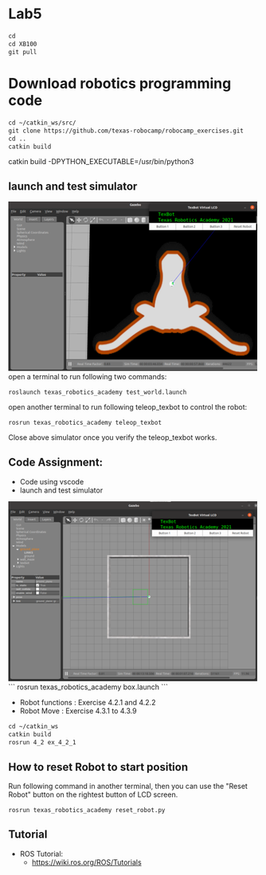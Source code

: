 # Lab5 
```
cd
cd XB100
git pull
```

# Download robotics programming code
```
cd ~/catkin_ws/src/
git clone https://github.com/texas-robocamp/robocamp_exercises.git
cd ..
catkin build
```
catkin build -DPYTHON_EXECUTABLE=/usr/bin/python3


## launch and test simulator 
<img src="test_world.PNG" width=500><br>
open a terminal to run following two commands:
```
roslaunch texas_robotics_academy test_world.launch 
```
open another terminal to run following teleop_texbot to control the robot:
```
rosrun texas_robotics_academy teleop_texbot
```
Close above simulator once you verify the teleop_texbot works. 

## Code Assignment:
* Code using vscode  
* launch and test simulator 
<img src="box.PNG" width=500>
```
rosrun texas_robotics_academy box.launch
```

* Robot functions :  Exercise 4.2.1 and 4.2.2 
* Robot Move : Exercise 4.3.1 to 4.3.9
```
cd ~/catkin_ws
catkin build
rosrun 4_2 ex_4_2_1
```

## How to reset Robot to start position
Run following command in another terminal, then you can use the "Reset Robot" button on the rightest button of LCD screen. 
```
rosrun texas_robotics_academy reset_robot.py
```

## Tutorial 
* ROS Tutorial:
  * https://wiki.ros.org/ROS/Tutorials

